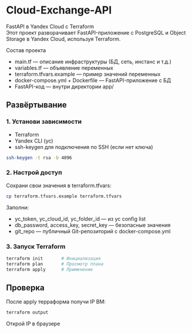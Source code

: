 # Cloud-Exchange-API


FastAPI в Yandex Cloud с Terraform    
Этот проект разворачивает FastAPI-приложение с PostgreSQL и Object Storage в Yandex Cloud, используя Terraform.

Состав проекта
* main.tf — описание инфраструктуры (БД, сеть, инстанс и т.д.)
* variables.tf — объявление переменных
* terraform.tfvars.example — пример значений переменных
* docker-compose.yml + Dockerfile — FastAPI-приложение с БД
* FastAPI-код — внутри директории app/

## Развёртывание
### 1. Установи зависимости
* Terraform
* Yandex CLI (yc)
* ssh-keygen для подключения по SSH (если нет ключа)

```bash
ssh-keygen -t rsa -b 4096
```

### 2. Настрой доступ
Сохрани свои значения в terraform.tfvars:

```bash
cp terraform.tfvars.example terraform.tfvars
```
Заполни:
* yc_token, yc_cloud_id, yc_folder_id — из yc config list
* db_password, access_key, secret_key — безопасные значения
* git_repo — публичный Git-репозиторий с docker-compose.yml

### 3. Запуск Terraform
```bash
terraform init       # Инициализация
terraform plan       # Просмотр плана
terraform apply      # Применение
```

## Проверка
После apply терраформа получи IP ВМ:
```bash
terraform output
```
Открой IP в браузере